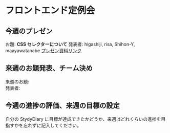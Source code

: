 # フロントエンド定例会

## 今週のプレゼン

お題: **CSS セレクターについて**
発表者: higashiji, risa, Shihon-Y, maayawatanabe
[プレゼン資料リンク](https://hackmd.io/qCkE3pGqR--K8Rg_stI7bQ?both)

## 来週のお題発表、チーム決め

来週のお題: \
発表者:

## 今週の進捗の評価、来週の目標の設定

自分の StydyDiary に目標が達成できたかどうか、来週はどれくらいの進捗を目指すかを忘れずに記入してください。
